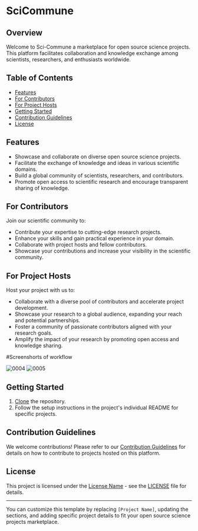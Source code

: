 # SciCommune


## Overview

Welcome to Sci-Commune a marketplace for open source science projects. This platform facilitates collaboration and knowledge exchange among scientists, researchers, and enthusiasts worldwide.

## Table of Contents

- [Features](#features)
- [For Contributors](#for-contributors)
- [For Project Hosts](#for-project-hosts)
- [Getting Started](#getting-started)
- [Contribution Guidelines](#contribution-guidelines)
- [License](#license)

## Features

- Showcase and collaborate on diverse open source science projects.
- Facilitate the exchange of knowledge and ideas in various scientific domains.
- Build a global community of scientists, researchers, and contributors.
- Promote open access to scientific research and encourage transparent sharing of knowledge.


## For Contributors

Join our scientific community to:

- Contribute your expertise to cutting-edge research projects.
- Enhance your skills and gain practical experience in your domain.
- Collaborate with project hosts and fellow contributors.
- Showcase your contributions and increase your visibility in the scientific community.

## For Project Hosts

Host your project with us to:

- Collaborate with a diverse pool of contributors and accelerate project development.
- Showcase your research to a global audience, expanding your reach and potential partnerships.
- Foster a community of passionate contributors aligned with your research goals.
- Amplify the impact of your research by promoting open access and knowledge sharing.

#Screenshorts of  workflow


![0004](https://github.com/bava-kurian/SciCommune/assets/115803124/98a39345-31ed-4982-bf4e-587941e9e2d0)
![0005](https://github.com/bava-kurian/SciCommune/assets/115803124/c8deb9c4-fb39-4015-9954-c04f06b04a17)




## Getting Started

1. [Clone](https://help.github.com/en/github//cloning-a-repository) the repository.
2. Follow the setup instructions in the project's individual README for specific projects.

## Contribution Guidelines

We welcome contributions! Please refer to our [Contribution Guidelines](CONTRIBUTING.md) for details on how to contribute to projects hosted on this platform.

## License

This project is licensed under the [License Name](LICENSE) - see the [LICENSE](LICENSE) file for details.

---

You can customize this template by replacing `[Project Name]`, updating the sections, and adding specific project details to fit your open source science projects marketplace.
